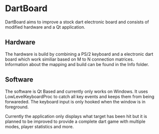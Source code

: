 # DartBoard

DartBoard aims to improve a stock dart electronic board and consists of modified hardware and a Qt application.

## Hardware

The hardware is build by combining a PS/2 keyboard and a electronic dart board which work similiar based on M to N connection matrices. Information about the mapping and build can be found in the Info folder.

## Software

The software is Qt Based and currently only works on Windows. It uses LowLevelKeyboardProc to catch all key events and keeps them from being forwareded. The keyboard input is only hooked when the window is in foreground.

Currently the application only displays what target has been hit but it is planned to be improved to provide a complete dart game with multiple modes, player statistics and more.
